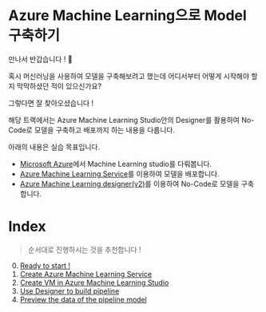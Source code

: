 # Azure Machine Learning으로 Model 구축하기

만나서 반갑습니다 ! 🙌 <br>

혹시 머신러닝을 사용하여 모델을 구축해보려고 했는데 어디서부터 어떻게 시작해야 할 지 막막하셨던 적이 있으신가요?

그렇다면 잘 찾아오셨습니다 ! 

해당 트랙에서는 Azure Machine Learning Studio안의 Designer를 활용하여 No-Code로 모델을 구축하고 배포까지 하는 내용을 다룹니다.

아래의 내용은 실습 목표입니다.

- [Microsoft Azure](https://azure.microsoft.com)에서 Machine Learning studio를 다뤄봅니다.
- [Azure Machine Learning Service](https://azure.microsoft.com/ko-kr/products/machine-learning)를 이용하여 모델을 배포합니다.
- [Azure Machine Learning designer(v2)](https://learn.microsoft.com/ko-kr/azure/machine-learning/concept-designer?view=azureml-api-2)를 이용하여 No-Code로 모델을 구축합니다.

# Index

> 순서대로 진행하시는 것을 추천합니다 !

0. [Ready to start !](./Session/Session0.md)
1. [Create Azure Machine Learning Service](./Session/Session1.md)
2. [Create VM in Azure Machine Learning Studio](./Session/Session2.md)
3. [Use Designer to build pipeline](./Session/Session3.md)
4. [Preview the data of the pipeline model](./Session/Session4.md)

